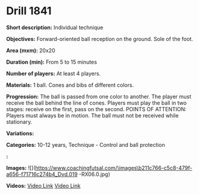 # Drill 1841

**Short description:**
Individual technique

**Objectives:**
Forward-oriented ball reception on the ground. Sole of the foot.

**Area (mxm):**
20x20

**Duration (min):**
From 5 to 15 minutes

**Number of players:**
At least 4 players.

**Materials:**
1 ball. Cones and bibs of different colors.

**Progression:**
The ball is passed from one color to another. The player must receive the ball behind the line of cones. Players must play the ball in two stages: receive on the first, pass on the second. POINTS OF ATTENTION: Players must always be in motion. The ball must not be received while stationary.

**Variations:**


**Categories:**
10-12 years, Technique - Control and ball protection

**:**


**Images:**
![](https://www.coachingfutsal.com/\images\b211c766-c5c8-479f-a656-f71716c274b4_Dvd.019 -RX06.0.jpg)

**Videos:**
[Video Link](https://www.youtube.com/embed/mYX8Gi2l8tE)
[Video Link](https://www.youtube.com/embed/QiRdWI2A-oM)

